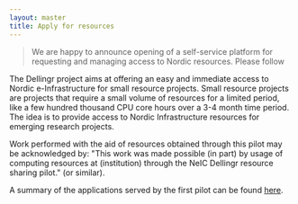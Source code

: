 ```yaml
---
layout: master
title: Apply for resources
---
```


> We are happy to announce opening of a self-service platform for requesting and managing access to
> Nordic resources. Please follow 

The Dellingr project aims at offering an easy and immediate access to Nordic e-Infrastructure for small resource
projects. Small resource projects are projects that require a small volume of resources for a limited period,
like a few hundred thousand CPU core hours over a 3-4 month time period. The idea is to provide access to Nordic
Infrastructure resources for emerging research projects.

Work performed with the aid of resources obtained through this pilot may be acknowledged by:
"This work was made possible (in part) by usage of computing resources at (institution) through the
NeIC Dellingr resource sharing pilot." (or similar).

A summary of the applications served by the first pilot can be found
[here](https://wiki.neic.no/wiki/Dellingr/FirstPilotApplications).

